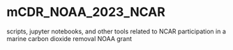 # mCDR_NOAA_2023_NCAR
scripts, jupyter notebooks, and other tools related to NCAR participation in a marine carbon dioxide removal NOAA grant
